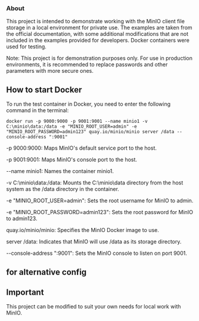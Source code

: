 ### About

This project is intended to demonstrate working with the MinIO client file storage in a local environment for private use. The examples are taken from the official documentation, with some additional modifications that are not included in the examples provided for developers. Docker containers were used for testing.

Note: This project is for demonstration purposes only. For use in production environments, it is recommended to replace passwords and other parameters with more secure ones.

## How to start Docker

To run the test container in Docker, you need to enter the following command in the terminal:
```
docker run -p 9000:9000 -p 9001:9001 --name minio1 -v C:\minio\data:/data -e "MINIO_ROOT_USER=admin" -e "MINIO_ROOT_PASSWORD=admin123" quay.io/minio/minio server /data --console-address ":9001"
```
-p 9000:9000: Maps MinIO's default service port to the host.

-p 9001:9001: Maps MinIO's console port to the host.

--name minio1: Names the container minio1.

-v C:\minio\data:/data: Mounts the C:\minio\data directory from the host system as the /data directory in the container.

-e "MINIO_ROOT_USER=admin": Sets the root username for MinIO to admin.

-e "MINIO_ROOT_PASSWORD=admin123": Sets the root password for MinIO to admin123.

quay.io/minio/minio: Specifies the MinIO Docker image to use.

server /data: Indicates that MinIO will use /data as its storage directory.

--console-address ":9001": Sets the MinIO console to listen on port 9001.
## for alternative config

## Important

This project can be modified to suit your own needs for local work with MinIO.
